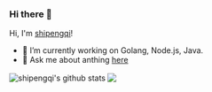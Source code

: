 ### Hi there 👋

<!--
**shipengqi/shipengqi** is a ✨ _special_ ✨ repository because its `README.md` (this file) appears on your GitHub profile.

Here are some ideas to get you started:

- 🔭 I’m currently working on ...
- 🌱 I’m currently learning ...
- 👯 I’m looking to collaborate on ...
- 🤔 I’m looking for help with ...
- 💬 Ask me about ...
- 📫 How to reach me: ...
- 😄 Pronouns: ...
- ⚡ Fun fact: ...
-->

Hi, I'm [shipengqi](https://shipengqi.github.io)!

- 🔭 I’m currently working on Golang, Node.js, Java.
- 💬 Ask me about anthing [here](https://github.com/shipengqi/shipengqi/issues)

<img align="center" src="https://github-readme-stats.vercel.app/api?username=shipengqi&show_icons=true&include_all_commits=true&theme=radical&count_private=true" alt="shipengqi's github stats" />

<!-- <img align="center" src="https://github-readme-stats.vercel.app/api/top-langs/?username=shipengqi&layout=compact&theme=radical" /> -->

<a href="https://shipengqi.github.io">
  <img align="center" src="https://github-readme-stats.vercel.app/api/pin/?username=shipengqi&repo=shipengqi.github.io&theme=radical" />
</a>
